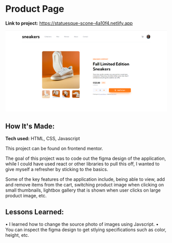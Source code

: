 # Product Page

**Link to project:** https://statuesque-scone-4a10f4.netlify.app

![Screenshot](./images/ProductPage.png)

## How It's Made:

**Tech used:** HTML, CSS, Javascript

This project can be found on frontend mentor.

The goal of this project was to code out the figma design of the application, while I could have used react or other libraries to pull this off, I wanted to give myself a refresher by sticking to the basics. 

Some of the key features of the application include, being able to view, add and remove items from the cart, switching product image when clicking on small thumbnails, lightbox gallery that is shown when user clicks on large product image, etc.

## Lessons Learned:
• I learned how to change the source photo of images using Javscript.
• You can inspect the figma design to get stlying specifications such as color, height, etc.


